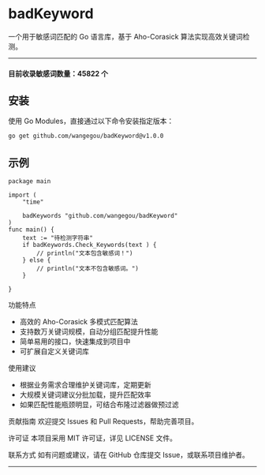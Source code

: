 # badKeyword

一个用于敏感词匹配的 Go 语言库，基于 Aho-Corasick 算法实现高效关键词检测。

---

#### 目前收录敏感词数量：45822 个

## 安装

使用 Go Modules，直接通过以下命令安装指定版本：

```bash
go get github.com/wangegou/badKeyword@v1.0.0
```

## 示例

```
package main

import (
	"time"

	badKeywords "github.com/wangegou/badKeyword"
)
func main() {
	text := "待检测字符串"
	if badKeywords.Check_Keywords(text ) {
		// println("文本包含敏感词！")
	} else {
		// println("文本不包含敏感词。")
	}

}
```

功能特点

- 高效的 Aho-Corasick 多模式匹配算法
- 支持数万关键词规模，自动分组匹配提升性能
- 简单易用的接口，快速集成到项目中
- 可扩展自定义关键词库

使用建议

- 根据业务需求合理维护关键词库，定期更新
- 大规模关键词建议分批加载，提升匹配效率
- 如果匹配性能瓶颈明显，可结合布隆过滤器做预过滤

贡献指南
欢迎提交 Issues 和 Pull Requests，帮助完善项目。

许可证
本项目采用 MIT 许可证，详见 LICENSE 文件。

联系方式
如有问题或建议，请在 GitHub 仓库提交 Issue，或联系项目维护者。

---
